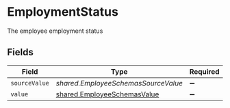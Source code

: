 # EmploymentStatus

The employee employment status


## Fields

| Field                                                                             | Type                                                                              | Required                                                                          | Description                                                                       |
| --------------------------------------------------------------------------------- | --------------------------------------------------------------------------------- | --------------------------------------------------------------------------------- | --------------------------------------------------------------------------------- |
| `sourceValue`                                                                     | *shared.EmployeeSchemasSourceValue*                                               | :heavy_minus_sign:                                                                | N/A                                                                               |
| `value`                                                                           | [shared.EmployeeSchemasValue](../../../sdk/models/shared/employeeschemasvalue.md) | :heavy_minus_sign:                                                                | N/A                                                                               |